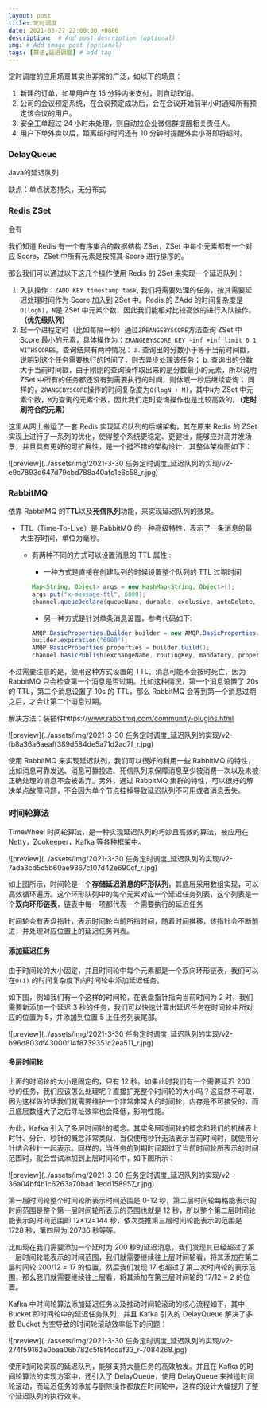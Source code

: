 ```yaml
---
layout: post
title: 定时调度
date: 2021-03-27 22:00:00 +0800
description:  # Add post description (optional)
img: # Add image post (optional)
tags: [算法,延迟调度] # add tag
---
```


定时调度的应用场景其实也非常的广泛，如以下的场景：

1. 新建的订单，如果用户在 15 分钟内未支付，则自动取消。
2. 公司的会议预定系统，在会议预定成功后，会在会议开始前半小时通知所有预定该会议的用户。
3. 安全工单超过 24 小时未处理，则自动拉企业微信群提醒相关责任人。
4. 用户下单外卖以后，距离超时时间还有 10 分钟时提醒外卖小哥即将超时。

### DelayQueue

Java的延迟队列

缺点：单点状态持久，无分布式



### **Redis ZSet**

会有

我们知道 Redis 有一个有序集合的数据结构 ZSet，ZSet 中每个元素都有一个对应 Score，ZSet 中所有元素是按照其 Score 进行排序的。

那么我们可以通过以下这几个操作使用 Redis 的 ZSet 来实现一个延迟队列：

1. 入队操作：`ZADD KEY timestamp task`, 我们将需要处理的任务，按其需要延迟处理时间作为 Score 加入到 ZSet 中。Redis 的 ZAdd 的时间复杂度是`O(logN)`，`N`是 ZSet 中元素个数，因此我们能相对比较高效的进行入队操作。**（优先级队列）**
2. 起一个进程定时（比如每隔一秒）通过`ZREANGEBYSCORE`方法查询 ZSet 中 Score 最小的元素，具体操作为：`ZRANGEBYSCORE KEY -inf +inf limit 0 1 WITHSCORES`。查询结果有两种情况：
   a. 查询出的分数小于等于当前时间戳，说明到这个任务需要执行的时间了，则去异步处理该任务；
   b. 查询出的分数大于当前时间戳，由于刚刚的查询操作取出来的是分数最小的元素，所以说明 ZSet 中所有的任务都还没有到需要执行的时间，则休眠一秒后继续查询；
   同样的，`ZRANGEBYSCORE`操作的时间复杂度为`O(logN + M)`，其中`N`为 ZSet 中元素个数，`M`为查询的元素个数，因此我们定时查询操作也是比较高效的。**（定时刷符合的元素）**

这里从网上搬运了一套 Redis 实现延迟队列的后端架构，其在原来 Redis 的 ZSet 实现上进行了一系列的优化，使得整个系统更稳定、更健壮，能够应对高并发场景，并且具有更好的可扩展性，是一个挺不错的架构设计，其整体架构图如下：



![preview](../assets/img/2021-3-30 任务定时调度_延迟队列的实现/v2-e9c7893d647d79cbd788a40afc1e6c58_r.jpg)



### RabbitMQ

依靠 RabbitMQ 的**TTL**以及**死信队列**功能，来实现延迟队列的效果。

- TTL（Time-To-Live）是 RabbitMQ 的一种高级特性，表示了一条消息的最大生存时间，单位为毫秒。

  - 有两种不同的方式可以设置消息的 TTL 属性 :

    - 一种方式是直接在创建队列的时候设置整个队列的 TTL 过期时间

    ```java
    Map<String, Object> args = new HashMap<String, Object>();
    args.put("x-message-ttl", 6000);
    channel.queueDeclare(queueName, durable, exclusive, autoDelete, args);
    ```

    - 另一种方式是针对单条消息设置，参考代码如下:

    ```java
    AMQP.BasicProperties.Builder builder = new AMQP.BasicProperties.Builder();
    builder.expiration("6000");
    AMQP.BasicProperties properties = builder.build();
    channel.basicPublish(exchangeName, routingKey, mandatory, properties, "msg content".getBytes());
    ```

    

不过需要注意的是，使用这种方式设置的 TTL，消息可能不会按时死亡，因为 RabbitMQ 只会检查第一个消息是否过期。比如这种情况，第一个消息设置了 20s 的 TTL，第二个消息设置了 10s 的 TTL，那么 RabbitMQ 会等到第一个消息过期之后，才会让第二个消息过期。

解决方法：装插件https://www.rabbitmq.com/community-plugins.html

![preview](../assets/img/2021-3-30 任务定时调度_延迟队列的实现/v2-fb8a36a6aeaff389d584de5a71d2ad7f_r.jpg)



使用 RabbitMQ 来实现延迟队列，我们可以很好的利用一些 RabbitMQ 的特性，比如消息可靠发送、消息可靠投递、死信队列来保障消息至少被消费一次以及未被正确处理的消息不会被丢弃。另外，通过 RabbitMQ 集群的特性，可以很好的解决单点故障问题，不会因为单个节点挂掉导致延迟队列不可用或者消息丢失。



### 时间轮算法 

TimeWheel 时间轮算法，是一种实现延迟队列的巧妙且高效的算法，被应用在 Netty，Zookeeper，Kafka 等各种框架中。

![preview](../assets/img/2021-3-30 任务定时调度_延迟队列的实现/v2-7ada3cd5c5b60ae9367c107d42e690cf_r.jpg)

如上图所示，时间轮是一个**存储延迟消息的环形队列**，其底层采用数组实现，可以高效循环遍历。这个环形队列中的每个元素对应一个延迟任务列表，这个列表是一个**双向环形链表**，链表中每一项都代表一个需要执行的延迟任务

时间轮会有表盘指针，表示时间轮当前所指时间，随着时间推移，该指针会不断前进，并处理对应位置上的延迟任务列表。



#### **添加延迟任务**

由于时间轮的大小固定，并且时间轮中每个元素都是一个双向环形链表，我们可以在`O(1)` 的时间复杂度下向时间轮中添加延迟任务。

如下图，例如我们有一个这样的时间轮，在表盘指针指向当前时间为 2 时，我们需要新添加一个延迟 3 秒的任务，我们可以快速计算出延迟任务在时间轮中所对应的位置为 5，并添加到位置 5 上任务列表尾部。

![preview](../assets/img/2021-3-30 任务定时调度_延迟队列的实现/v2-b96d803df43000f14f8739351c2ea511_r.jpg)



#### **多层时间轮**

上面的时间轮的大小是固定的，只有 12 秒。如果此时我们有一个需要延迟 200 秒的任务，我们应该怎么处理呢？直接扩充整个时间轮的大小吗？这显然不可取，因为这样做的话我们就需要维护一个非常非常大的时间轮，内存是不可接受的，而且底层数组大了之后寻址效率也会降低，影响性能。

为此，Kafka 引入了多层时间轮的概念。其实多层时间轮的概念和我们的机械表上时针、分针、秒针的概念非常类似，当仅使用秒针无法表示当前时间时，就使用分针结合秒针一起表示。同样的，当任务的到期时间超过了当前时间轮所表示的时间范围时，就会尝试添加到上层时间轮中，如下图所示：



![preview](../assets/img/2021-3-30 任务定时调度_延迟队列的实现/v2-36a04bf4b1c6263a70bad11edd158957_r.jpg)



第一层时间轮整个时间轮所表示时间范围是 0-12 秒，第二层时间轮每格能表示的时间范围是整个第一层时间轮所表示的范围也就是 12 秒，所以整个第二层时间轮能表示的时间范围即 12*12=144 秒，依次类推第三层时间轮能表示的范围是 1728 秒，第四层为 20736 秒等等。

比如现在我们需要添加一个延时为 200 秒的延迟消息，我们发现其已经超过了第一层时间轮能表示的时间范围，我们就需要继续往上层时间轮看，将其添加在第二层时间轮 200/12 = 17 的位置，然后我们发现 17 也超过了第二次时间轮的表示范围，那么我们就需要继续往上层看，将其添加在第三层时间轮的 17/12 = 2 的位置。

Kafka 中时间轮算法添加延迟任务以及推动时间轮滚动的核心流程如下，其中 Bucket 即时间轮中的延迟任务队列，并且 Kafka 引入的 DelayQueue 解决了多数 Bucket 为空导致的时间轮滚动效率低下的问题：

![preview](../assets/img/2021-3-30 任务定时调度_延迟队列的实现/v2-274f59162e0baa06b782c5f8f4cdaf33_r-7084268.jpg)



使用时间轮实现的延迟队列，能够支持大量任务的高效触发。并且在 Kafka 的时间轮算法的实现方案中，还引入了 DelayQueue，使用 DelayQueue 来推送时间轮滚动，而延迟任务的添加与删除操作都放在时间轮中，这样的设计大幅提升了整个延迟队列的执行效率。
